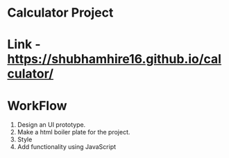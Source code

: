 # Calculator Project
# Link - https://shubhamhire16.github.io/calculator/
# WorkFlow
1. Design an UI prototype.
2. Make a html boiler plate for the project.
3. Style
4. Add functionality using JavaScript
